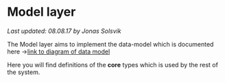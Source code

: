 # Model layer
*Last updated: 08.08.17 by Jonas Solsvik*

The Model layer aims to implement the data-model which is documented here ->[link to diagram of data model](https://arxcis.github.io/OrdBase/#model-diagram)

Here you will find definitions of the **core** types which is used by the rest of the system.
